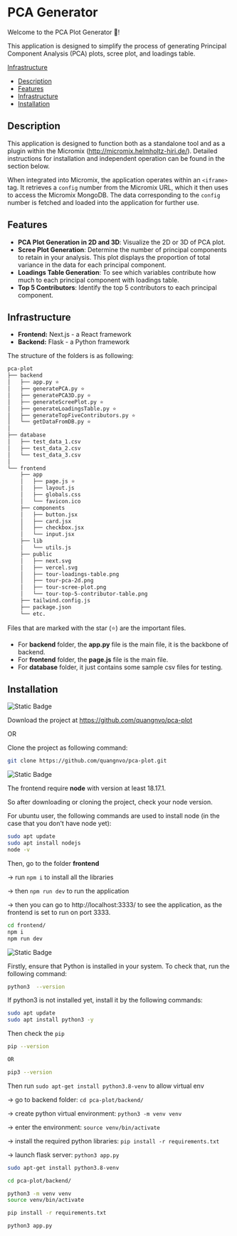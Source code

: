 
# PCA Generator

Welcome to the PCA Plot Generator 👋!

This application is designed to simplify the process of generating Principal Component Analysis (PCA) plots, scree plot, and loadings table.

[Infrastructure](infrastructure.md##infrastructure)


- [Description](#description)
- [Features](#features)
- [Infrastructure](#infrastructure)
- [Installation](#installation)


## Description

This application is designed to function both as a standalone tool and as a plugin within the Micromix (http://micromix.helmholtz-hiri.de/). Detailed instructions for installation and independent operation can be found in the section below.

When integrated into Micromix, the application operates within an `<iframe>` tag. It retrieves a `config` number from the Micromix URL, which it then uses to access the Micromix MongoDB. The data corresponding to the `config` number is fetched and loaded into the application for further use.


## Features

- **PCA Plot Generation in 2D and 3D**: Visualize the 2D or 3D of PCA plot.
- **Scree Plot Generation**: Determine the number of principal components to retain in your analysis. This plot displays the proportion of total variance in the data for each principal component.
- **Loadings Table Generation**: To see which variables contribute how much to each principal component with loadings table.
- **Top 5 Contributors**: Identify the top 5 contributors to each principal component. 


## Infrastructure

- **Frontend:** Next.js - a React framework
- **Backend:** Flask - a Python framework

The structure of the folders is as following:
```bash
pca-plot
├── backend 
│   ├── app.py ⭐ 
│   ├── generatePCA.py ⭐
│   ├── generatePCA3D.py ⭐
│   ├── generateScreePlot.py ⭐
│   ├── generateLoadingsTable.py ⭐
│   ├── generateTopFiveContributors.py ⭐
│   └── getDataFromDB.py ⭐
│     
├── database
│   ├── test_data_1.csv
│   ├── test_data_2.csv
│   └── test_data_3.csv
│   
└── frontend
    ├── app
    │   ├── page.js ⭐
    │   ├── layout.js
    │   ├── globals.css
    │   └── favicon.ico
    ├── components
    │   ├── button.jsx
    │   ├── card.jsx
    │   ├── checkbox.jsx
    │   └── input.jsx
    ├── lib
    │   └── utils.js
    ├── public
    │   ├── next.svg
    │   ├── vercel.svg
    │   ├── tour-loadings-table.png 
    │   ├── tour-pca-2d.png 
    │   ├── tour-scree-plot.png 
    │   └── tour-top-5-contributor-table.png 
    ├── tailwind.config.js
    ├── package.json
    └── etc.
```

Files that are marked with the star (⭐) are the important files.

- For **backend** folder, the **app.py** file is the main file, it is the backbone of backend. 
- For **frontend** folder, the **page.js** file is the main file.
- For **database** folder, it just contains some sample csv files for testing. 
## Installation

![Static Badge](https://img.shields.io/badge/Step_1-Download_or_clone_the_project-blue)

Download the project at https://github.com/quangnvo/pca-plot

OR

Clone the project as following command:  

``` bash
git clone https://github.com/quangnvo/pca-plot.git
```

![Static Badge](https://img.shields.io/badge/Step_2-Install_frontend-blue)

The frontend require **node** with version at least 18.17.1.

So after downloading or cloning the project, check your node version.

For ubuntu user, the following commands are used to install node (in the case that you don't have node yet):

```bash
sudo apt update
sudo apt install nodejs
node -v
```
Then, go to the folder **frontend**

→ run `npm i` to install all the libraries

→ then `npm run dev` to run the application

→ then you can go to http://localhost:3333/ to see the application, as the frontend is set to run on port 3333.  

``` bash
cd frontend/
npm i
npm run dev
```




![Static Badge](https://img.shields.io/badge/Step_3-Install_backend-blue)

Firstly, ensure that Python is installed in your system. To check that, run the following command: 

``` bash
python3  --version
```

If python3 is not installed yet, install it by the following commands:

```bash
sudo apt update
sudo apt install python3 -y
```

Then check the `pip` 
``` bash
pip --version

OR

pip3 --version
```

Then run `sudo apt-get install python3.8-venv` to allow virtual env

→ go to backend folder: `cd pca-plot/backend/`

→ create python virtual environment: `python3 -m venv venv`

→ enter the environment: `source venv/bin/activate`

→ install the required python libraries: `pip install -r requirements.txt`

→ launch flask server: `python3 app.py`

```bash
sudo apt-get install python3.8-venv

cd pca-plot/backend/

python3 -m venv venv
source venv/bin/activate

pip install -r requirements.txt

python3 app.py
```